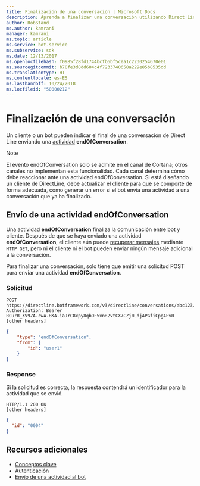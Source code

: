 ```yaml
---
title: Finalización de una conversación | Microsoft Docs
description: Aprenda a finalizar una conversación utilizando Direct Line API v3.0.
author: RobStand
ms.author: kamrani
manager: kamrani
ms.topic: article
ms.service: bot-service
ms.subservice: sdk
ms.date: 12/13/2017
ms.openlocfilehash: f0985f28fd1744bcfb6bf5cea1c2230254670e01
ms.sourcegitcommit: b78fe3d8dd604c4f7233740658a229e85b8535dd
ms.translationtype: HT
ms.contentlocale: es-ES
ms.lasthandoff: 10/24/2018
ms.locfileid: "50000212"
---
```

# <a name="end-a-conversation"></a>Finalización de una conversación

Un cliente o un bot pueden indicar el final de una conversación de Direct Line enviando una [actividad](bot-framework-rest-connector-activities.md) **endOfConversation**. 

> [!NOTE] 
> El evento endOfConversation solo se admite en el canal de Cortana; otros canales no implementan esta funcionalidad. Cada canal determina cómo debe reaccionar ante una actividad endOfConversation. Si está diseñando un cliente de DirectLine, debe actualizar el cliente para que se comporte de forma adecuada, como generar un error si el bot envía una actividad a una conversación que ya ha finalizado.

## <a name="send-an-endofconversation-activity"></a>Envío de una actividad endOfConversation

Una actividad **endOfConversation** finaliza la comunicación entre bot y cliente. Después de que se haya enviado una actividad **endOfConversation**, el cliente aún puede [recuperar mensajes](bot-framework-rest-direct-line-3-0-receive-activities.md#http-get) mediante `HTTP GET`, pero ni el cliente ni el bot pueden enviar ningún mensaje adicional a la conversación. 

Para finalizar una conversación, solo tiene que emitir una solicitud POST para enviar una actividad **endOfConversation**.

### <a name="request"></a>Solicitud

```http
POST https://directline.botframework.com/v3/directline/conversations/abc123/activities
Authorization: Bearer RCurR_XV9ZA.cwA.BKA.iaJrC8xpy8qbOF5xnR2vtCX7CZj0LdjAPGfiCpg4Fv0
[other headers]
```

```json
{
    "type": "endOfConversation",
    "from": {
        "id": "user1"
    }
}
```

### <a name="response"></a>Response

Si la solicitud es correcta, la respuesta contendrá un identificador para la actividad que se envió.

```http
HTTP/1.1 200 OK
[other headers]
```

```json
{
  "id": "0004"
}
```

## <a name="additional-resources"></a>Recursos adicionales

- [Conceptos clave](bot-framework-rest-direct-line-3-0-concepts.md)
- [Autenticación](bot-framework-rest-direct-line-3-0-authentication.md)
- [Envío de una actividad al bot](bot-framework-rest-direct-line-3-0-send-activity.md)
